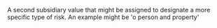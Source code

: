 ﻿A second subsidiary value that might be assigned to designate a more specific type of risk. An example might be 'o person and property'
